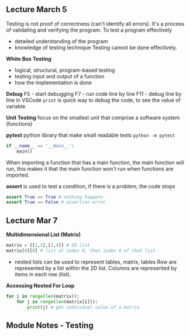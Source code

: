 ## Lecture March 5
Testing is not proof of correctness (can't identify all errors). It's a process of validating and verifying the program.
To test a program effectively
- detailed understanding of the program
- knowledge of testing technique
Testing cannot be done effectively.

**White Box Testing**
- logical, structural, program-based testing
- testing input and output of a function
- how the implementation is done

**Debug**
F5 - start debugging
F7 - run code line by line
F11 - debug line by line in VSCode
`print` is quick way to debug the code, to see the value of variable

**Unit Testing**
focus on the smallest unit that comprise a software system (functions)

**pytest**
python library that make small readable tests
`python -m pytest`

```python
if __name__ == '__main__':
	main()
```
When importing a function that has a main function, the main function will run, this makes it that the main function won't run when functions are imported.

**assert** is used to test a condition, if there is a problem, the code stops
```python
assert True == True # nothing happens
assert True == False # assertion error
```

## Lecture Mar 7
**Multidimensional List (Matrix)**
```python
matrix = [[1,2],[3,4]] # 2D list
matrix[0][0] # list at index 0, then index 0 of that list
```
- nested lists can be used to represent tables, matrix, tables
Row are represented by a list within the 2D list.
Columns are represented by items in each row (list).

**Accessing Nested For Loop**
```python
for i in range(len(matrix)):
	for j in range(len(matrix[i])):
		print(j) # get individual value of a matrix
```

## Module Notes - Testing
